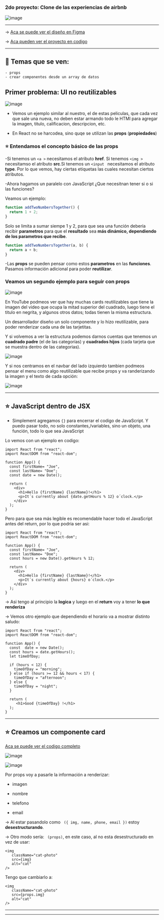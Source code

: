 ### 2do proyecto: Clone de las experiencias de airbnb

![image](https://user-images.githubusercontent.com/72580574/200696130-a2a9bec3-6564-443f-8557-fd207560766b.png)

---

-> [Aca se puede ver el diseño en Figma](https://www.figma.com/file/4YjrygFEXOcDp9AAnVFv7o/Airbnb-Experiences?node-id=0%3A1&t=7dq2BK8ToYT7D9wQ-0)

-> [Aca pueden ver el proyecto en codigo](https://github.com/eugenia1984/scrimba-project2)

---

## :book: Temas que se ven:

```
- props
- crear componentes desde un array de datos
```

## Primer problema: UI no reutilizables

![image](https://user-images.githubusercontent.com/72580574/203087057-34456282-e92d-4239-bfbb-ddebf3ced6de.png)

- Vemos un ejemplo similar al nuestro, el de estas peliculas, que cada vez que sale una nueva, no deben estar armando todo le HTMl para agregar la imagen, titulo, calificacion, descripcion, etc.

- En React no se harcodea, sino quqe se utilizan las **props** (**propiedades**)

### :star: Entendamos el concepto básico de las props

-Si tenemos un ```<a >``` necesitamos el atributo **href**. Si tenemos ```<img > ``` necesitamso el atributo **src**.Si tenemos un ```<input ``` necesitamos el atributo **type**. Por lo que vemos, hay ciertas etiquetas las cuales necesitan ciertos atributos.

-Ahora hagamos un paralelo con JavaScript ¿Que necesitnan tener si o si las funciones?

Veamos un ejemplo:
```JavaScript
function addTwoNumbersTogether() {
  return 1 + 2;
} 
```

Solo se limita a sumar siempe 1 y 2, para que sea una función debería recibir **parametros** para que el **resultado** sea **más dinámico, dependiendo de los parametros que recibe**.

```JavaScript
function addTwoNumbersTogether(a, b) {
  return a + b;
} 
```

-Las **props** se pueden pensar como estos **parametros** en las **funciones**. Pasamos información adicional para poder **reutilizar**.


### Veamos un segundo ejemplo para seguir con props

![image](https://user-images.githubusercontent.com/72580574/203089487-20e8da20-f601-4e9f-adc1-3d3ed708c354.png)


En YouTube podmeos ver que hay muchas cards reutilizables que tiene la imagen del video que ocupa la mitad superior del cuadrado, luego tiene el titulo en negrita, y algunos otros datos; todas tienen la misma estructura.

Un desarrollador diseño un solo componente y lo hizo reutilizable, para poder renderizar cada una de las tarjetitas.

Y si volvemos a ver la estructura podemos darnos cuentas que tenemos un **cuadrado padre** (el de las categorías) y **cuadrados hijos** (cada tarjeta que se muestra dentro de las categorias).

![image](https://user-images.githubusercontent.com/72580574/203089758-e292a8b7-a961-4ced-8b03-acc108ba19bc.png)

Y si nos centramos en el navbar del lado izquierdo tambien podmeos pensar el menu como algo reutilizable que recibe props y va randerizando la imagen y el texto de cada opción:

![image](https://user-images.githubusercontent.com/72580574/203090132-202e37e2-db08-4f4f-af14-e8cc545574c1.png)


---

## :star: JavaScript dentro de JSX

- Simplement agregamos ```{}``` para encerrar el codigo de JavaScript. Y puedo pasar todo, no solo constantes,/variables, sino un objeto, una función, todo lo que sea JavaScript

Lo vemos con un ejemplo en codigo:

```JSX
import React from "react";
import ReactDOM from "react-dom";

function App() {
  const firstName= "Joe",
  const lastName= "Doe";
  const date = new Date();
  
  return (
    <div>
      <h1>Hello {firstName} {lastName}!</h1>
      <p>It´s currently about {date.getHours % 12} o´clock.</p>
    </div>
  );
}
```

Pero para que sea más legible es recomendable hacer todo el JavaScript antes del return, por lo que podria ser asi:

```JSX
import React from "react";
import ReactDOM from "react-dom";

function App() {
  const firstName= "Joe",
  const lastName= "Doe";
  const hours = new Date().getHours % 12;
  
  return (
    <div>
      <h1>Hello {firstName} {lastName}!</h1>
      <p>It´s currently about {hours} o´clock.</p>
    </div>
  );
}
```

-> Asi tengo al principio la **logica** y luego en el **return** voy a tener **lo que renderiza**

-> Vemos otro ejemplo que dependiendo el horario va a mostrar distinto saludo:

```JSX
import React from "react";
import ReactDOM from "react-dom";

function App() {
  const  date = new Date();
  const hours = date.getHours();
  let timeOfDay;
  
  if (hours < 12) {
    timeOfDay = "morning";
  } else if (hours >= 12 && hours < 17) {
    timeOfDay = "afternoon";
  } else {
    timeOfDay = "night";
  }
  
  return (
     <h1>Good {timeOfDay} !</h1>
  );
}
```

---

## :star: Creamos un componente card

[Aca se puede ver el codigo completo](https://codesandbox.io/s/cats-vor2ho)

![image](https://user-images.githubusercontent.com/72580574/203112994-7463b888-6d30-4010-9b53-0ef369351d65.png)

![image](https://user-images.githubusercontent.com/72580574/203113039-d07a33dd-5361-41a9-923c-ec238477dce3.png)


Por props voy a pasarle la información a renderizar:

- imagen

- nombre

- telefono

- email

-> Al estar pasandolo como ``` ({ img, name, phone, email })``` estoy **desestructurando**. 

-> Otro modo sería: ``` (props)```, en este caso, al no esta desestructurado en vez de usar:
```JSX
<img
   className="cat-photo"
   src={img}
   alt="cat"
/>
```
  
Tengo que cambiarlo a:
```JSX
<img
   className="cat-photo"
   src={props.img}
   alt="cat"
/>
```

---
---

